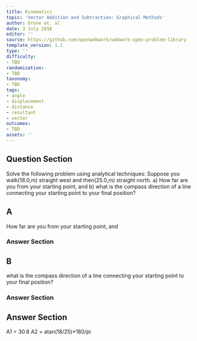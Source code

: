 ```yaml
---
title: Kinematics
topic: 'Vector Addition and Subtraction: Graphical Methods'
author: Urone et. al
date: 3 July 2018
editor: ''
source: https://github.com/openwebwork/webwork-open-problem-library
template_version: 1.1
type: ''
difficulty:
- TBD
randomization:
- TBD
taxonomy:
- TBD
tags:
- angle
- displacement
- distance
- resultant
- vector
outcomes:
- TBD
assets: ''
---
```


## Question Section 

Solve the following problem using analytical techniques: Suppose you walk(18.0,m) straight west and then(25.0,m) straight north.
a) How far are you from your starting point, and
b) what is the compass direction of a line connecting your starting point to your final position?

## A
How far are you from your starting point, and
### Answer Section
## B
what is the compass direction of a line connecting your starting point to your final position?
### Answer Section


## Answer Section

A1 = 30.8
A2 = atan(18/25)*180/pi